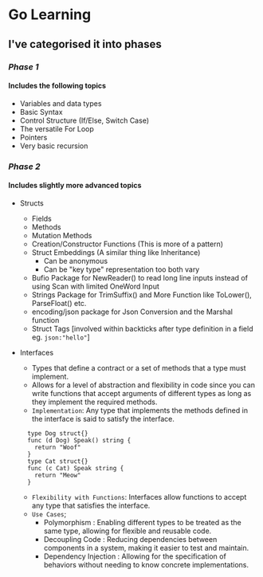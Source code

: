# Go Learning

## I've categorised it into phases

### *Phase 1*

#### Includes the following topics

+ Variables and data types
+ Basic Syntax
+ Control Structure (If/Else, Switch Case)
+ The versatile For Loop
+ Pointers
+ Very basic recursion

### *Phase 2*

#### Includes slightly more advanced topics

+ Structs
  + Fields
  + Methods
  + Mutation Methods
  + Creation/Constructor Functions (This is more of a pattern)
  + Struct Embeddings (A similar thing like Inheritance)
    + Can be anonymous
    + Can be "key type" representation too both vary
  + Bufio Package for NewReader() to read long line inputs instead of using Scan with limited OneWord Input
  + Strings Package for TrimSuffix() and More Function like ToLower(), ParseFloat() etc.
  + encoding/json package for Json Conversion and the Marshal function
  + Struct Tags [involved within backticks after type definition in a field eg. `json:"hello"`]
  
+ Interfaces
  + Types that define a contract or a set of methods that a type must implement.
  + Allows for a level of abstraction and flexibility in code since you can write functions that accept arguments of different types as long as they implement the required methods.
  + `Implementation`: Any type that implements the methods defined in the interface is said to satisfy the interface.
  
  ```
    type Dog struct{}
    func (d Dog) Speak() string {
      return "Woof"
    }
    type Cat struct{}
    func (c Cat) Speak string {
      return "Meow"
    }
  ```

  + `Flexibility with Functions`: Interfaces allow functions to accept any type that satisfies the interface.
  + `Use Cases`;
    + Polymorphism : Enabling different types to be treated as the same type, allowing for flexible and reusable code.
    + Decoupling Code : Reducing dependencies between components in a system, making it easier to test and maintain.
    + Dependency Injection : Allowing for the specification of behaviors without needing to know concrete implementations.
